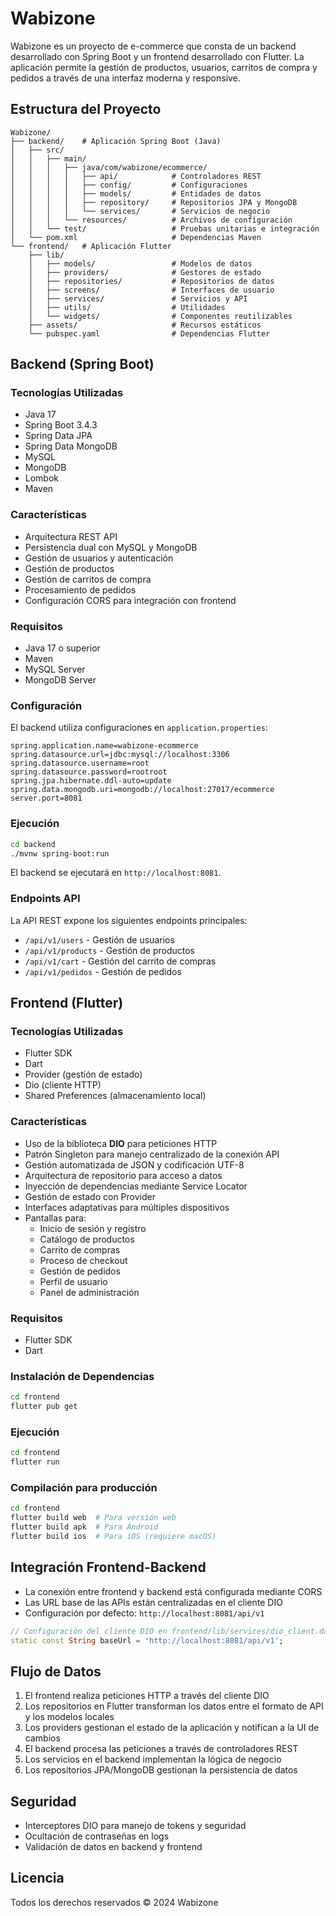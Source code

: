 # Wabizone

Wabizone es un proyecto de e-commerce que consta de un backend desarrollado con Spring Boot y un frontend desarrollado con Flutter. La aplicación permite la gestión de productos, usuarios, carritos de compra y pedidos a través de una interfaz moderna y responsive.

## Estructura del Proyecto

```
Wabizone/
├── backend/    # Aplicación Spring Boot (Java)
│   ├── src/
│   │   ├── main/
│   │   │   ├── java/com/wabizone/ecommerce/
│   │   │   │   ├── api/            # Controladores REST
│   │   │   │   ├── config/         # Configuraciones
│   │   │   │   ├── models/         # Entidades de datos
│   │   │   │   ├── repository/     # Repositorios JPA y MongoDB
│   │   │   │   └── services/       # Servicios de negocio
│   │   │   └── resources/          # Archivos de configuración
│   │   └── test/                   # Pruebas unitarias e integración
│   └── pom.xml                     # Dependencias Maven
└── frontend/   # Aplicación Flutter
    ├── lib/
    │   ├── models/                 # Modelos de datos
    │   ├── providers/              # Gestores de estado
    │   ├── repositories/           # Repositorios de datos
    │   ├── screens/                # Interfaces de usuario
    │   ├── services/               # Servicios y API
    │   ├── utils/                  # Utilidades
    │   └── widgets/                # Componentes reutilizables
    ├── assets/                     # Recursos estáticos
    └── pubspec.yaml                # Dependencias Flutter
```

## Backend (Spring Boot)

### Tecnologías Utilizadas
- Java 17
- Spring Boot 3.4.3
- Spring Data JPA
- Spring Data MongoDB
- MySQL
- MongoDB
- Lombok
- Maven

### Características
- Arquitectura REST API
- Persistencia dual con MySQL y MongoDB
- Gestión de usuarios y autenticación
- Gestión de productos
- Gestión de carritos de compra
- Procesamiento de pedidos
- Configuración CORS para integración con frontend

### Requisitos
- Java 17 o superior
- Maven
- MySQL Server
- MongoDB Server

### Configuración

El backend utiliza configuraciones en `application.properties`:

```properties
spring.application.name=wabizone-ecommerce
spring.datasource.url=jdbc:mysql://localhost:3306
spring.datasource.username=root
spring.datasource.password=rootroot
spring.jpa.hibernate.ddl-auto=update
spring.data.mongodb.uri=mongodb://localhost:27017/ecommerce
server.port=8081
```

### Ejecución

```bash
cd backend
./mvnw spring-boot:run
```

El backend se ejecutará en `http://localhost:8081`.

### Endpoints API

La API REST expone los siguientes endpoints principales:

- `/api/v1/users` - Gestión de usuarios
- `/api/v1/products` - Gestión de productos
- `/api/v1/cart` - Gestión del carrito de compras
- `/api/v1/pedidos` - Gestión de pedidos

## Frontend (Flutter)

### Tecnologías Utilizadas
- Flutter SDK
- Dart
- Provider (gestión de estado)
- Dio (cliente HTTP)
- Shared Preferences (almacenamiento local)

### Características
- Uso de la biblioteca **DIO** para peticiones HTTP
- Patrón Singleton para manejo centralizado de la conexión API
- Gestión automatizada de JSON y codificación UTF-8
- Arquitectura de repositorio para acceso a datos
- Inyección de dependencias mediante Service Locator
- Gestión de estado con Provider
- Interfaces adaptativas para múltiples dispositivos
- Pantallas para:
  - Inicio de sesión y registro
  - Catálogo de productos
  - Carrito de compras
  - Proceso de checkout
  - Gestión de pedidos
  - Perfil de usuario
  - Panel de administración

### Requisitos
- Flutter SDK
- Dart

### Instalación de Dependencias

```bash
cd frontend
flutter pub get
```

### Ejecución

```bash
cd frontend
flutter run
```

### Compilación para producción

```bash
cd frontend
flutter build web  # Para versión web
flutter build apk  # Para Android
flutter build ios  # Para iOS (requiere macOS)
```

## Integración Frontend-Backend

- La conexión entre frontend y backend está configurada mediante CORS
- Las URL base de las APIs están centralizadas en el cliente DIO
- Configuración por defecto: `http://localhost:8081/api/v1`

```dart
// Configuración del cliente DIO en frontend/lib/services/dio_client.dart
static const String baseUrl = 'http://localhost:8081/api/v1';
```

## Flujo de Datos

1. El frontend realiza peticiones HTTP a través del cliente DIO
2. Los repositorios en Flutter transforman los datos entre el formato de API y los modelos locales
3. Los providers gestionan el estado de la aplicación y notifican a la UI de cambios
4. El backend procesa las peticiones a través de controladores REST
5. Los servicios en el backend implementan la lógica de negocio
6. Los repositorios JPA/MongoDB gestionan la persistencia de datos

## Seguridad

- Interceptores DIO para manejo de tokens y seguridad
- Ocultación de contraseñas en logs
- Validación de datos en backend y frontend

## Licencia

Todos los derechos reservados © 2024 Wabizone
